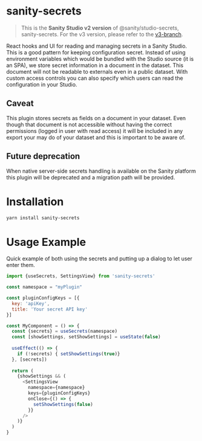 # sanity-secrets


> This is the **Sanity Studio v2 version** of @sanity/studio-secrets, sanity-secrets.
> For the v3 version, please refer to the [v3-branch](https://github.com/sanity-io/sanity-secrets).

React hooks and UI for reading and managing secrets in a Sanity Studio. This is a good pattern for keeping configuration secret. Instead of using environment variables which would be bundled with the Studio source (it is an SPA), we store secret information in a document in the dataset. This document will not be readable to externals even in a public dataset. With custom access controls you can also specify which users can read the configuration in your Studio.

## Caveat

This plugin stores secrets as fields on a document in your dataset. Even though that document is not accessible without having the correct permissions (logged in user with read access) it will be included in any export your may do of your dataset and this is important to be aware of.

## Future deprecation

When native server-side secrets handling is available on the Sanity platform this plugin will be deprecated and a migration path will be provided.

# Installation

```bash
yarn install sanity-secrets
```

# Usage Example
Quick example of both using the secrets and putting up a dialog to let user enter them.

```javascript
import {useSecrets, SettingsView} from 'sanity-secrets'

const namespace = "myPlugin"

const pluginConfigKeys = [{
  key: 'apiKey',
  title: 'Your secret API key'
}]

const MyComponent = () => {
  const {secrets} = useSecrets(namespace)
  const [showSettings, setShowSettings] = useState(false)
  
  useEffect(() => {
    if (!secrets) { setShowSettings(true)}
  }, [secrets])
  
  return (
    {showSettings && (
      <SettingsView
        namespace={namespace}
        keys={pluginConfigKeys}
        onClose={() => {
          setShowSettings(false)
        }}
      />
    )}
  )
}
```

